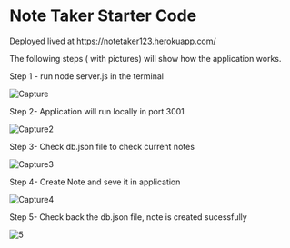# Note Taker Starter Code

Deployed lived at https://notetaker123.herokuapp.com/

The following steps ( with pictures) will show how the application works.

Step 1 - run node server.js in the terminal 

![Capture](https://user-images.githubusercontent.com/113951708/226309079-130a1921-ce36-418c-9468-2529177f21bf.PNG)

Step 2- Application will run locally in port 3001

![Capture2](https://user-images.githubusercontent.com/113951708/226309297-4e5dd717-dad7-4f37-b61b-b6766999b3e4.PNG)

Step 3- Check db.json file to check current notes

![Capture3](https://user-images.githubusercontent.com/113951708/226309521-9a1f7d95-0c04-4eda-810e-d1cc925f43f7.PNG)

Step 4- Create Note and seve it in application 

![Capture4](https://user-images.githubusercontent.com/113951708/226309612-e873a884-91f0-42d3-b231-25b8a32b1634.PNG)

Step 5- Check back the db.json file, note is created sucessfully

![5](https://user-images.githubusercontent.com/113951708/226309804-96ef882b-4b72-4b45-b47f-df14fcf455a3.PNG)







